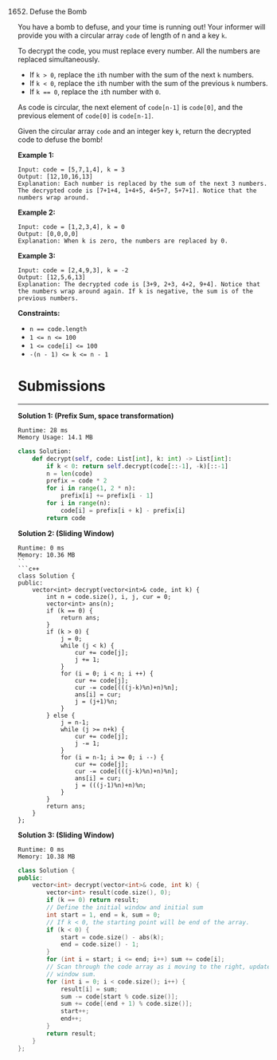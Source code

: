 1652. Defuse the Bomb

You have a bomb to defuse, and your time is running out! Your informer will provide you with a circular array `code` of length of n and a key `k`.

To decrypt the code, you must replace every number. All the numbers are replaced simultaneously.

* If `k > 0`, replace the `i`th number with the sum of the next `k` numbers.
* If `k < 0`, replace the `i`th number with the sum of the previous `k` numbers.
* If `k == 0`, replace the `i`th number with `0`.

As code is circular, the next element of `code[n-1]` is `code[0]`, and the previous element of `code[0]` is `code[n-1]`.

Given the circular array `code` and an integer key `k`, return the decrypted code to defuse the bomb!

 

**Example 1:**
```
Input: code = [5,7,1,4], k = 3
Output: [12,10,16,13]
Explanation: Each number is replaced by the sum of the next 3 numbers. The decrypted code is [7+1+4, 1+4+5, 4+5+7, 5+7+1]. Notice that the numbers wrap around.
```

**Example 2:**
```
Input: code = [1,2,3,4], k = 0
Output: [0,0,0,0]
Explanation: When k is zero, the numbers are replaced by 0. 
```

**Example 3:**
```
Input: code = [2,4,9,3], k = -2
Output: [12,5,6,13]
Explanation: The decrypted code is [3+9, 2+3, 4+2, 9+4]. Notice that the numbers wrap around again. If k is negative, the sum is of the previous numbers.
```

**Constraints:**

* `n == code.length`
* `1 <= n <= 100`
* `1 <= code[i] <= 100`
* `-(n - 1) <= k <= n - 1`

# Submissions
---
**Solution 1: (Prefix Sum, space transformation)**
```
Runtime: 28 ms
Memory Usage: 14.1 MB
```
```python
class Solution:
    def decrypt(self, code: List[int], k: int) -> List[int]:
        if k < 0: return self.decrypt(code[::-1], -k)[::-1]
        n = len(code)
        prefix = code * 2
        for i in range(1, 2 * n):
            prefix[i] += prefix[i - 1]
        for i in range(n):
            code[i] = prefix[i + k] - prefix[i]
        return code
```

**Solution 2: (Sliding Window)**
```
Runtime: 0 ms
Memory: 10.36 MB
``
```c++
class Solution {
public:
    vector<int> decrypt(vector<int>& code, int k) {
        int n = code.size(), i, j, cur = 0;
        vector<int> ans(n);
        if (k == 0) {
            return ans;
        }
        if (k > 0) {
            j = 0;
            while (j < k) {
                cur += code[j];
                j += 1;
            }
            for (i = 0; i < n; i ++) {
                cur += code[j];
                cur -= code[(((j-k)%n)+n)%n];
                ans[i] = cur;
                j = (j+1)%n;
            }
        } else {
            j = n-1;
            while (j >= n+k) {
                cur += code[j];
                j -= 1;
            }
            for (i = n-1; i >= 0; i --) {
                cur += code[j];
                cur -= code[(((j-k)%n)+n)%n];
                ans[i] = cur;
                j = (((j-1)%n)+n)%n;
            }
        }
        return ans;
    }
};
```
**Solution 3: (Sliding Window)**
```
Runtime: 0 ms
Memory: 10.38 MB
```
```c++
class Solution {
public:
    vector<int> decrypt(vector<int>& code, int k) {
        vector<int> result(code.size(), 0);
        if (k == 0) return result;
        // Define the initial window and initial sum
        int start = 1, end = k, sum = 0;
        // If k < 0, the starting point will be end of the array.
        if (k < 0) {
            start = code.size() - abs(k);
            end = code.size() - 1;
        }
        for (int i = start; i <= end; i++) sum += code[i];
        // Scan through the code array as i moving to the right, update the
        // window sum.
        for (int i = 0; i < code.size(); i++) {
            result[i] = sum;
            sum -= code[start % code.size()];
            sum += code[(end + 1) % code.size()];
            start++;
            end++;
        }
        return result;
    }
};
```
